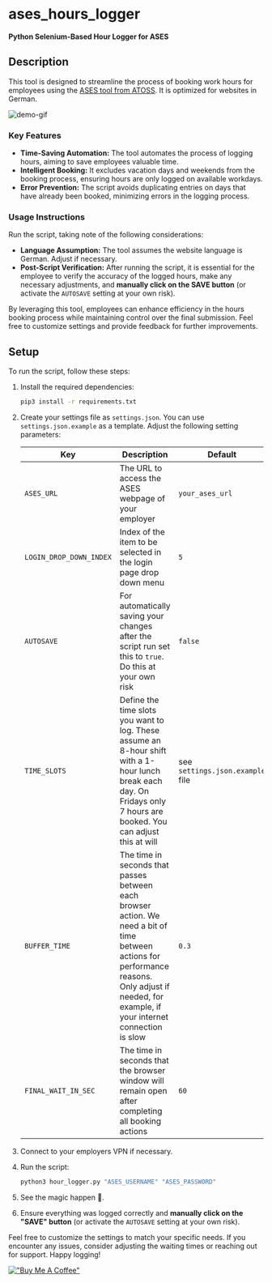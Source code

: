 # ases_hours_logger

**Python Selenium-Based Hour Logger for ASES**

## Description

This tool is designed to streamline the process of booking work hours for employees using the [ASES tool from ATOSS](https://www.atoss.com/en). It is optimized for websites in German.

![demo-gif](assets/demo.gif)

### Key Features

- **Time-Saving Automation:** The tool automates the process of logging hours, aiming to save employees valuable time.
- **Intelligent Booking:** It excludes vacation days and weekends from the booking process, ensuring hours are only logged on available workdays.
- **Error Prevention:** The script avoids duplicating entries on days that have already been booked, minimizing errors in the logging process.

### Usage Instructions

Run the script, taking note of the following considerations:
   - **Language Assumption:** The tool assumes the website language is German. Adjust if necessary.
   - **Post-Script Verification:** After running the script, it is essential for the employee to verify the accuracy of the logged hours, make any necessary adjustments, and **manually click on the SAVE button** (or activate the `AUTOSAVE` setting at your own risk).

By leveraging this tool, employees can enhance efficiency in the hours booking process while maintaining control over the final submission. Feel free to customize settings and provide feedback for further improvements.

## Setup

To run the script, follow these steps:

1. Install the required dependencies:

    ```bash
    pip3 install -r requirements.txt
    ```

2. Create your settings file as `settings.json`. You can use `settings.json.example` as a template. Adjust the following setting parameters:

    | Key  | Description | Default |
    |------|-------------|---------|
    | `ASES_URL` | The URL to access the ASES webpage of your employer | `your_ases_url` |
    | `LOGIN_DROP_DOWN_INDEX` | Index of the item to be selected in the login page drop down menu | `5` |
    | `AUTOSAVE` | For automatically saving your changes after the script run set this to `true`. Do this at your own risk | `false` |
    | `TIME_SLOTS` | Define the time slots you want to log. These assume an 8-hour shift with a 1-hour lunch break each day. On Fridays only 7 hours are booked. You can adjust this at will | see `settings.json.example` file |
    | `BUFFER_TIME` | The time in seconds that passes between each browser action. We need a bit of time between actions for performance reasons. Only adjust if needed, for example, if your internet connection is slow | `0.3` |
    | `FINAL_WAIT_IN_SEC` | The time in seconds that the browser window will remain open after completing all booking actions | `60` |

3. Connect to your employers VPN if necessary.

4. Run the script:

    ```bash
    python3 hour_logger.py "ASES_USERNAME" "ASES_PASSWORD"
    ```

5. See the magic happen 🧙.

6. Ensure everything was logged correctly and **manually click on the "SAVE" button** (or activate the `AUTOSAVE` setting at your own risk).

Feel free to customize the settings to match your specific needs. If you encounter any issues, consider adjusting the waiting times or reaching out for support. Happy logging!

[!["Buy Me A Coffee"](https://www.buymeacoffee.com/assets/img/custom_images/orange_img.png)](https://www.buymeacoffee.com/jdmbg)
